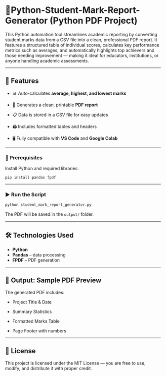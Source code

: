 # 📘Python-Student-Mark-Report-Generator (Python PDF Project)
 
This Python automation tool streamlines academic reporting by converting student marks data from a CSV file into a clean, professional PDF report. It features a structured table of individual scores, calculates key performance metrics such as averages, and automatically highlights top achievers and those needing improvement — making it ideal for educators, institutions, or anyone handling academic assessments.

---

## 📌 Features

- 📊 Auto-calculates **average, highest, and lowest marks**

- 🧾 Generates a clean, printable **PDF report**

- 📋 Data is stored in a CSV file for easy updates

- 🖨️ Includes formatted tables and headers
  
- 🖥️ Fully compatible with **VS Code** and **Google Colab**

---

### 🔧 Prerequisites

Install Python and required libraries:

    pip install pandas fpdf

---
### ▶️ Run the Script

```bash
python student_mark_report_generator.py
```

The PDF will be saved in the `output/` folder.


---

## 🛠️ Technologies Used

* **Python**
* **Pandas** – data processing
* **FPDF** – PDF generation

---

## 📎 Output: Sample PDF Preview

The generated PDF includes:

* Project Title & Date

* Summary Statistics

* Formatted Marks Table

* Page Footer with numbers

---
## 📜 License

This project is licensed under the MIT License — you are free to use, modify, and distribute it with proper credit.
